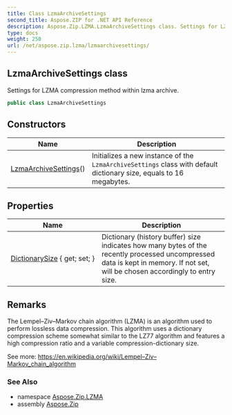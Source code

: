 ```yaml
---
title: Class LzmaArchiveSettings
second_title: Aspose.ZIP for .NET API Reference
description: Aspose.Zip.LZMA.LzmaArchiveSettings class. Settings for LZMA compression method within lzma archive
type: docs
weight: 250
url: /net/aspose.zip.lzma/lzmaarchivesettings/
---
```

## LzmaArchiveSettings class

Settings for LZMA compression method within lzma archive.

```csharp
public class LzmaArchiveSettings
```

## Constructors

| Name | Description |
| --- | --- |
| [LzmaArchiveSettings](lzmaarchivesettings/)() | Initializes a new instance of the `LzmaArchiveSettings` class with default dictionary size, equals to 16 megabytes. |

## Properties

| Name | Description |
| --- | --- |
| [DictionarySize](../../aspose.zip.lzma/lzmaarchivesettings/dictionarysize/) { get; set; } | Dictionary (history buffer) size indicates how many bytes of the recently processed uncompressed data is kept in memory. If not set, will be chosen accordingly to entry size. |

## Remarks

The Lempel–Ziv–Markov chain algorithm (LZMA) is an algorithm used to perform lossless data compression. This algorithm uses a dictionary compression scheme somewhat similar to the LZ77 algorithm and features a high compression ratio and a variable compression-dictionary size.

See more: https://en.wikipedia.org/wiki/Lempel–Ziv–Markov_chain_algorithm

### See Also

* namespace [Aspose.Zip.LZMA](../../aspose.zip.lzma/)
* assembly [Aspose.Zip](../../)


